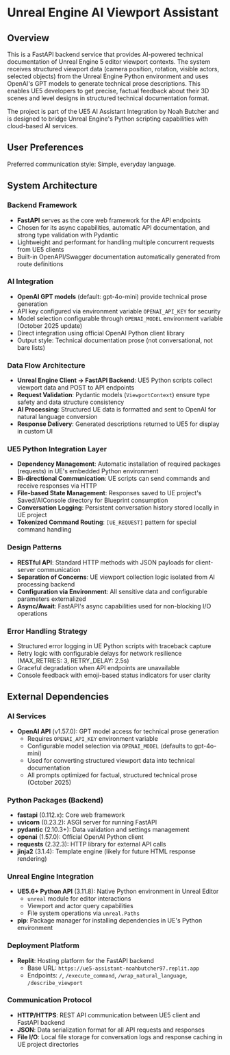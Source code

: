 # Unreal Engine AI Viewport Assistant

## Overview

This is a FastAPI backend service that provides AI-powered technical documentation of Unreal Engine 5 editor viewport contexts. The system receives structured viewport data (camera position, rotation, visible actors, selected objects) from the Unreal Engine Python environment and uses OpenAI's GPT models to generate technical prose descriptions. This enables UE5 developers to get precise, factual feedback about their 3D scenes and level designs in structured technical documentation format.

The project is part of the UE5 AI Assistant Integration by Noah Butcher and is designed to bridge Unreal Engine's Python scripting capabilities with cloud-based AI services.

## User Preferences

Preferred communication style: Simple, everyday language.

## System Architecture

### Backend Framework
- **FastAPI** serves as the core web framework for the API endpoints
- Chosen for its async capabilities, automatic API documentation, and strong type validation with Pydantic
- Lightweight and performant for handling multiple concurrent requests from UE5 clients
- Built-in OpenAPI/Swagger documentation automatically generated from route definitions

### AI Integration
- **OpenAI GPT models** (default: gpt-4o-mini) provide technical prose generation
- API key configured via environment variable `OPENAI_API_KEY` for security
- Model selection configurable through `OPENAI_MODEL` environment variable (October 2025 update)
- Direct integration using official OpenAI Python client library
- Output style: Technical documentation prose (not conversational, not bare lists)

### Data Flow Architecture
- **Unreal Engine Client → FastAPI Backend**: UE5 Python scripts collect viewport data and POST to API endpoints
- **Request Validation**: Pydantic models (`ViewportContext`) ensure type safety and data structure consistency
- **AI Processing**: Structured UE data is formatted and sent to OpenAI for natural language conversion
- **Response Delivery**: Generated descriptions returned to UE5 for display in custom UI

### UE5 Python Integration Layer
- **Dependency Management**: Automatic installation of required packages (requests) in UE's embedded Python environment
- **Bi-directional Communication**: UE scripts can send commands and receive responses via HTTP
- **File-based State Management**: Responses saved to UE project's Saved/AIConsole directory for Blueprint consumption
- **Conversation Logging**: Persistent conversation history stored locally in UE project
- **Tokenized Command Routing**: `[UE_REQUEST]` pattern for special command handling

### Design Patterns
- **RESTful API**: Standard HTTP methods with JSON payloads for client-server communication
- **Separation of Concerns**: UE viewport collection logic isolated from AI processing backend
- **Configuration via Environment**: All sensitive data and configurable parameters externalized
- **Async/Await**: FastAPI's async capabilities used for non-blocking I/O operations

### Error Handling Strategy
- Structured error logging in UE Python scripts with traceback capture
- Retry logic with configurable delays for network resilience (MAX_RETRIES: 3, RETRY_DELAY: 2.5s)
- Graceful degradation when API endpoints are unavailable
- Console feedback with emoji-based status indicators for user clarity

## External Dependencies

### AI Services
- **OpenAI API** (v1.57.0): GPT model access for technical prose generation
  - Requires `OPENAI_API_KEY` environment variable
  - Configurable model selection via `OPENAI_MODEL` (defaults to gpt-4o-mini)
  - Used for converting structured viewport data into technical documentation
  - All prompts optimized for factual, structured technical prose (October 2025)

### Python Packages (Backend)
- **fastapi** (0.112.x): Core web framework
- **uvicorn** (0.23.2): ASGI server for running FastAPI
- **pydantic** (2.10.3+): Data validation and settings management
- **openai** (1.57.0): Official OpenAI Python client
- **requests** (2.32.3): HTTP library for external API calls
- **jinja2** (3.1.4): Template engine (likely for future HTML response rendering)

### Unreal Engine Integration
- **UE5.6+ Python API** (3.11.8): Native Python environment in Unreal Editor
  - `unreal` module for editor interactions
  - Viewport and actor query capabilities
  - File system operations via `unreal.Paths`
- **pip**: Package manager for installing dependencies in UE's Python environment

### Deployment Platform
- **Replit**: Hosting platform for the FastAPI backend
  - Base URL: `https://ue5-assistant-noahbutcher97.replit.app`
  - Endpoints: `/`, `/execute_command`, `/wrap_natural_language`, `/describe_viewport`

### Communication Protocol
- **HTTP/HTTPS**: REST API communication between UE5 client and FastAPI backend
- **JSON**: Data serialization format for all API requests and responses
- **File I/O**: Local file storage for conversation logs and response caching in UE project directories